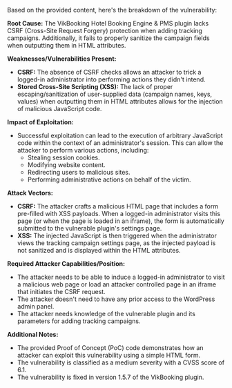 Based on the provided content, here's the breakdown of the vulnerability:

**Root Cause:**
The VikBooking Hotel Booking Engine & PMS plugin lacks CSRF (Cross-Site Request Forgery) protection when adding tracking campaigns. Additionally, it fails to properly sanitize the campaign fields when outputting them in HTML attributes.

**Weaknesses/Vulnerabilities Present:**
*   **CSRF:** The absence of CSRF checks allows an attacker to trick a logged-in administrator into performing actions they didn't intend.
*   **Stored Cross-Site Scripting (XSS):** The lack of proper escaping/sanitization of user-supplied data (campaign names, keys, values) when outputting them in HTML attributes allows for the injection of malicious JavaScript code.

**Impact of Exploitation:**
*   Successful exploitation can lead to the execution of arbitrary JavaScript code within the context of an administrator's session. This can allow the attacker to perform various actions, including:
    *   Stealing session cookies.
    *   Modifying website content.
    *   Redirecting users to malicious sites.
    *   Performing administrative actions on behalf of the victim.

**Attack Vectors:**
*   **CSRF:** The attacker crafts a malicious HTML page that includes a form pre-filled with XSS payloads. When a logged-in administrator visits this page (or when the page is loaded in an iframe), the form is automatically submitted to the vulnerable plugin's settings page.
*   **XSS:** The injected JavaScript is then triggered when the administrator views the tracking campaign settings page, as the injected payload is not sanitized and is displayed within the HTML attributes.

**Required Attacker Capabilities/Position:**
*   The attacker needs to be able to induce a logged-in administrator to visit a malicious web page or load an attacker controlled page in an iframe that initiates the CSRF request.
*   The attacker doesn't need to have any prior access to the WordPress admin panel.
* The attacker needs knowledge of the vulnerable plugin and its parameters for adding tracking campaigns.

**Additional Notes:**
*   The provided Proof of Concept (PoC) code demonstrates how an attacker can exploit this vulnerability using a simple HTML form.
*   The vulnerability is classified as a medium severity with a CVSS score of 6.1.
*   The vulnerability is fixed in version 1.5.7 of the VikBooking plugin.